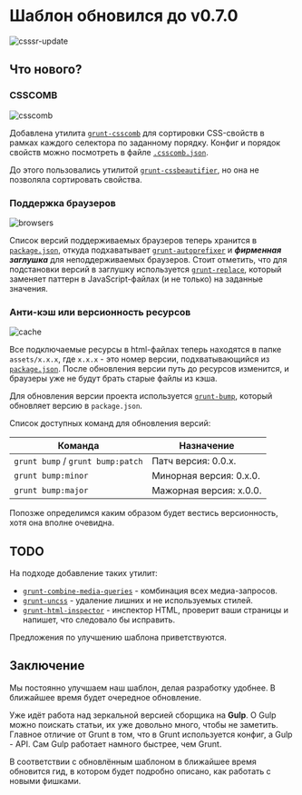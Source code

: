 # Шаблон обновился до v0.7.0

![csssr-update](https://cloud.githubusercontent.com/assets/6207143/3424590/ad46a64e-ffd7-11e3-9046-cd77316c123f.png)


## Что нового?

### CSSCOMB

![csscomb](https://cloud.githubusercontent.com/assets/6207143/3424607/76a002ba-ffd8-11e3-887f-8115381585c6.png)

Добавлена утилита [`grunt-csscomb`](https://www.npmjs.org/package/grunt-csscomb) для сортировки CSS-свойств в рамках каждого селектора по заданному порядку. Конфиг и порядок свойств можно посмотреть в файле [`.csscomb.json`](https://github.com/CSSSR/csssr-project-template/blob/137bddbd6d12cab9102bc3607685cb70492047ac/.csscomb.json).

До этого пользовались утилитой [`grunt-cssbeautifier`](https://www.npmjs.org/package/grunt-cssbeautifier), но она не позволяла сортировать свойства.

### Поддержка браузеров

![browsers](https://cloud.githubusercontent.com/assets/2854701/3424295/3e6f0ddc-ffc9-11e3-88fa-4495f9151bad.jpg)

Список версий поддерживаемых браузеров теперь хранится в [`package.json`](https://github.com/CSSSR/csssr-project-template/blob/137bddbd6d12cab9102bc3607685cb70492047ac/package.json#L55-L63), откуда подхаватывает [`grunt-autoprefixer`](https://www.npmjs.org/package/grunt-autoprefixer) и ***фирменная заглушка*** для неподдерживаемых браузеров. Стоит отметить, что для подстановки версий в заглушку используется [`grunt-replace`](https://www.npmjs.org/package/grunt-replace), который заменяет паттерн в JavaScript-файлах (и не только) на заданные значения.

### Анти-кэш или версионность ресурсов

![cache](https://cloud.githubusercontent.com/assets/6207143/3424629/13a14780-ffda-11e3-9de8-b4a016fb3365.png)

Все подключаемые ресурсы в html-файлах теперь находятся в папке `assets/x.x.x`, где `x.x.x` - это номер версии, подхватывающийся из [`package.json`](https://github.com/CSSSR/csssr-project-template/blob/137bddbd6d12cab9102bc3607685cb70492047ac/package.json#L3). После обновления версии путь до ресурсов изменится, и браузеры уже не будут брать старые файлы из кэша.

Для обновления версии проекта используется [`grunt-bump`](https://www.npmjs.org/package/grunt-bump), который обновляет версию в `package.json`.

Список доступных команд для обновления версий:

Команда | Назначение
--- | ---
`grunt bump` / `grunt bump:patch` | Патч версия: 0.0.x.
`grunt bump:minor` | Минорная версия: 0.x.0.
`grunt bump:major` | Мажорная версия: x.0.0.

Попозже определимся каким образом будет вестись версионность, хотя она вполне очевидна.

## TODO

На подходе добавление таких утилит:
- [`grunt-combine-media-queries`](https://github.com/buildingblocks/grunt-combine-media-queries) - комбинация всех медиа-запросов.
- [`grunt-uncss`](https://github.com/addyosmani/grunt-uncss) - удаление лишних и не используемых стилей.
- [`grunt-html-inspector`](https://www.npmjs.org/package/grunt-html-inspector) - инспектор HTML, проверит ваши страницы и напишет, что следовало бы исправить.

Предложения по улучшению шаблона приветствуются.

## Заключение

Мы постоянно улучшаем наш шаблон, делая разработку удобнее. В ближайшее время будет очередное обновление.

Уже идёт работа над зеркальной версией сборщика на **Gulp**. О Gulp можно поискать статьи, их уже довольно много, чтобы не заметить. Главное отличие от Grunt в том, что в Grunt используется конфиг, а Gulp - API. Сам Gulp работает намного быстрее, чем Grunt.

В соответствии с обновлённым шаблоном в ближайшее время обновится гид, в котором будет подробно описано, как работать с новыми фишками.
